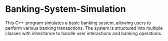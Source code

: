 # Banking-System-Simulation
This C++ program simulates a basic banking system, allowing users to perform various banking transactions. The system is structured into multiple classes with inheritance to handle user interactions and banking operations.
